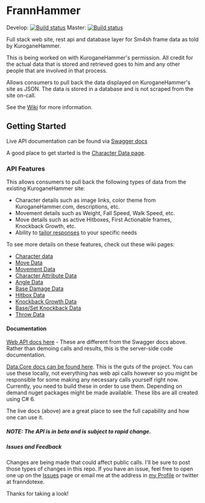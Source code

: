 # FrannHammer

Develop: [![Build status](https://ci.appveyor.com/api/projects/status/ruxmxhiutxe9q8v9/branch/develop?svg=true)](https://ci.appveyor.com/project/Frannsoft/frannhammer-0uqqq/branch/develop)
Master: [![Build status](https://ci.appveyor.com/api/projects/status/y2hs2u8ux4ceaq2k/branch/master?svg=true)](https://ci.appveyor.com/project/Frannsoft/frannhammer/branch/master)


Full stack web site, rest api and database layer for Sm4sh frame data as told by KuroganeHammer.

This is being worked on with KuroganeHammer's permission.  All credit for the actual data that is stored and retrieved goes to him and 
any other people that are involved in that process.

Allows consumers to pull back the data displayed on KuroganeHammer's site as JSON.  The data is stored in a database and is not 
scraped from the site on-call.

See the [Wiki](https://github.com/Frannsoft/FrannHammer/wiki/Character-Data) for more information.

## Getting Started

Live API documentation can be found via [Swagger docs](http://api.kuroganehammer.com/swagger)  

A good place to get started is the [Character Data page](https://github.com/Frannsoft/FrannHammer/wiki/Character-Data).

### API Features

This allows consumers to pull back the following types of data from the existing KuroganeHammer site:

- Character details such as image links, color theme from KuroganeHammer.com, descriptions, etc.
- Movement details such as Weight, Fall Speed, Walk Speed, etc.
- Move details such as active Hitboxes, First Actionable frames, Knockback Growth, etc.
- Ability to [tailor responses](https://github.com/Frannsoft/FrannHammer/wiki/Custom-tailored-response-objects) to your specific needs 

To see more details on these features, check out these wiki pages:

- [Character data](https://github.com/Frannsoft/FrannHammer/wiki/Character-Data)
- [Move Data](https://github.com/Frannsoft/FrannHammer/wiki/Move-Data)
- [Movement Data](https://github.com/Frannsoft/FrannHammer/wiki/Movement-data)
- [Character Attribute Data](https://github.com/Frannsoft/FrannHammer/wiki/Character-Attribute-Data)
- [Angle Data](https://github.com/Frannsoft/FrannHammer/wiki/Angle-Data)
- [Base Damage Data](https://github.com/Frannsoft/FrannHammer/wiki/Base-Damage-Data)
- [Hitbox Data](https://github.com/Frannsoft/FrannHammer/wiki/Hitbox-Data)
- [Knockback Growth Data](https://github.com/Frannsoft/FrannHammer/wiki/Knockback-Growth-Data)
- [Base/Set Knockback Data](https://github.com/Frannsoft/FrannHammer/wiki/Base-and-Set-Knockback-Data)
- [Throw Data](https://github.com/Frannsoft/FrannHammer/wiki/Throw-Data)

#### Documentation

[Web API docs here](https://github.com/Frannsoft/FrannHammer/wiki/Web-API-Documentation) - These are different from the Swagger docs above.  Rather than demoing calls and results, this is the server-side code documentation.

[Data.Core docs can be found here](https://github.com/Frannsoft/FrannHammer/wiki/Core-API-Documentation).  This is the guts of the project.  You can use these locally, not everything has web api calls however so you might be responsible for some making any necessary calls yourself right now.  Currently, you need to build these in order to use them.  Depending on demand nuget packages might be made available.  These libs are all created using C# 6.

The live docs (above) are a great place to see the full capability and how one can use it.

##### NOTE: The API is in beta and is subject to rapid change.

##### Issues and Feedback
Changes are being made that could affect public calls.  I'll be sure to post those types of changes in this repo.  If you have an issue, feel free to open one up on the [Issues](https://github.com/Frannsoft/FrannHammer/issues) page or email me at the address in [my Profile](https://github.com/Frannsoft) or twitter at franndotexe.


Thanks for taking a look!



